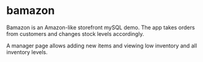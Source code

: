 # bamazon

Bamazon is an Amazon-like storefront mySQL demo. The app takes orders from customers and changes stock levels accordingly.
  
A manager page allows adding new items and viewing low inventory and all inventory levels.